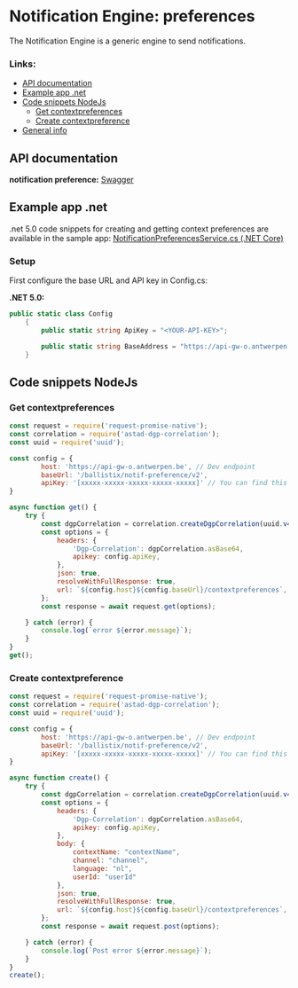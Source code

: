 # Notification Engine: preferences

The Notification Engine is a generic engine to send notifications.


### Links:

<!--ts-->
* [API documentation](#api-documentation)
* [Example app .net](#example-app-net)
* [Code snippets NodeJs](#code-snippets-nodejs)
    - [Get contextpreferences](#get-contextpreferences)
    - [Create contextpreference](#create-contextpreference)
* [General info](https://acpaas.digipolis.be/nl/product/notification-engine/v2.0.0/api-notification-preference-v2/about)
<!--te-->

## API documentation
**notification preference:** [Swagger](https://api-store-a.antwerpen.be/#/org/acpaas/api/notificationpreference/v2/documentation)

## Example app .net

.net 5.0 code snippets for creating and getting context preferences are available in the sample app: [NotificationPreferencesService.cs (.NET Core)](example_dotnet5/NotificationPreferencesService.cs)

### Setup

First configure the base URL and API key in Config.cs:

**.NET 5.0:**

```csharp
public static class Config
    {
        public static string ApiKey = "<YOUR-API-KEY>";

        public static string BaseAddress = "https://api-gw-o.antwerpen.be/ballistix/notif-preference/v2/";
    }
```

## Code snippets NodeJs
### Get contextpreferences

```javascript
const request = require('request-promise-native');
const correlation = require('astad-dgp-correlation');
const uuid = require('uuid');

const config = {
        host: 'https://api-gw-o.antwerpen.be', // Dev endpoint
        baseUrl: '/ballistix/notif-preference/v2',
        apiKey: '[xxxxx-xxxxx-xxxxx-xxxxx-xxxxx]' // You can find this in your application on the api-store https://api-store-o.antwerpen.be/
}

async function get() {
    try {
        const dgpCorrelation = correlation.createDgpCorrelation(uuid.v4(), 'Your-service');
        const options = {
            headers: {
                'Dgp-Correlation': dgpCorrelation.asBase64,
                apikey: config.apiKey,
            },
            json: true,
            resolveWithFullResponse: true,
            url: `${config.host}${config.baseUrl}/contextpreferences`,
        };
        const response = await request.get(options);

    } catch (error) {
        console.log(`error ${error.message}`);
    }
}
get();

```
### Create contextpreference

```javascript
const request = require('request-promise-native');
const correlation = require('astad-dgp-correlation');
const uuid = require('uuid');

const config = {
        host: 'https://api-gw-o.antwerpen.be', // Dev endpoint
        baseUrl: '/ballistix/notif-preference/v2',
        apiKey: '[xxxxx-xxxxx-xxxxx-xxxxx-xxxxx]' // You can find this in your application on the api-store https://api-store-o.antwerpen.be/
}

async function create() {
    try {
        const dgpCorrelation = correlation.createDgpCorrelation(uuid.v4(), 'Your-service');
        const options = {
            headers: {
                'Dgp-Correlation': dgpCorrelation.asBase64,
                apikey: config.apiKey,
            },
            body: {
                contextName: "contextName",
                channel: "channel",
                language: "nl",
                userId: "userId"
            },
            json: true,
            resolveWithFullResponse: true,
            url: `${config.host}${config.baseUrl}/contextpreferences`,
        };
        const response = await request.post(options);

    } catch (error) {
        console.log(`Post error ${error.message}`);
    }
}
create();

```
